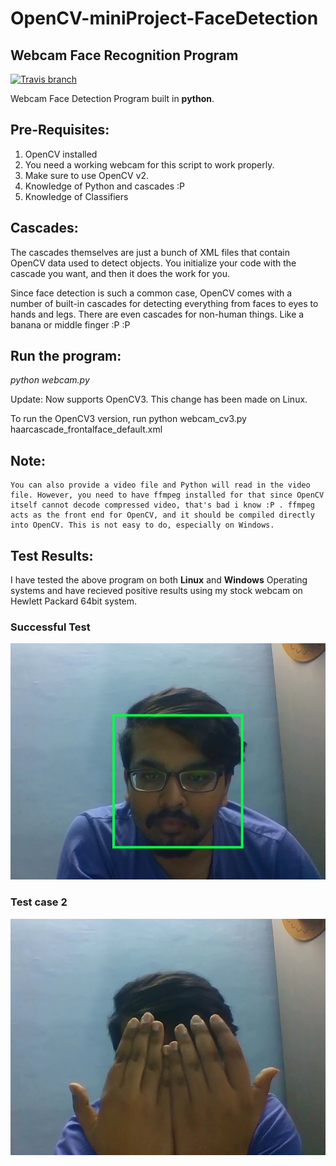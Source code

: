 # OpenCV-miniProject-FaceDetection
## Webcam Face Recognition Program
[![Travis branch](https://img.shields.io/travis/rust-lang/rust/master.svg)]()

Webcam Face Detection Program built in **python**.

## Pre-Requisites:
1. OpenCV installed
2. You need a working webcam for this script to work properly.
3. Make sure to use OpenCV v2.
4. Knowledge of Python and cascades :P
5. Knowledge of Classifiers 

## Cascades:
 The cascades themselves are just a bunch of XML files that contain OpenCV data used to detect objects. You initialize your code with the cascade you want, and then it does the work for you.

Since face detection is such a common case, OpenCV comes with a number of built-in cascades for detecting everything from faces to eyes to hands and legs. There are even cascades for non-human things. Like a banana or middle finger :P :P 


## Run the program:

*python webcam.py*


Update: Now supports OpenCV3. This change has been made on Linux.

To run the OpenCV3 version, run python webcam_cv3.py haarcascade_frontalface_default.xml

## Note:

~~~~
You can also provide a video file and Python will read in the video file. However, you need to have ffmpeg installed for that since OpenCV itself cannot decode compressed video, that's bad i know :P . ffmpeg acts as the front end for OpenCV, and it should be compiled directly into OpenCV. This is not easy to do, especially on Windows.

~~~~


## Test Results:

I have tested the above program on both **Linux** and **Windows** Operating systems and have recieved positive results using my stock webcam on
Hewlett Packard 64bit system.

### Successful Test
<img src ="test_images/t1.JPG" />

### Test case 2
<img src ="test_images/t2.JPG" />




